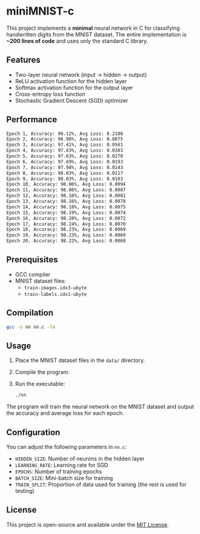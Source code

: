# miniMNIST-c

This project implements a **minimal** neural network in C for classifying handwritten digits from the MNIST dataset. The entire implementation is  **~200 lines of code** and uses only the standard C library.

## Features

- Two-layer neural network (input → hidden → output)
- ReLU activation function for the hidden layer
- Softmax activation function for the output layer
- Cross-entropy loss function
- Stochastic Gradient Descent (SGD) optimizer

## Performance

```bash
Epoch 1, Accuracy: 96.12%, Avg Loss: 0.2188
Epoch 2, Accuracy: 96.98%, Avg Loss: 0.0875
Epoch 3, Accuracy: 97.41%, Avg Loss: 0.0561
Epoch 4, Accuracy: 97.63%, Avg Loss: 0.0383
Epoch 5, Accuracy: 97.63%, Avg Loss: 0.0270
Epoch 6, Accuracy: 97.69%, Avg Loss: 0.0193
Epoch 7, Accuracy: 97.98%, Avg Loss: 0.0143
Epoch 8, Accuracy: 98.03%, Avg Loss: 0.0117
Epoch 9, Accuracy: 98.03%, Avg Loss: 0.0103
Epoch 10, Accuracy: 98.06%, Avg Loss: 0.0094
Epoch 11, Accuracy: 98.06%, Avg Loss: 0.0087
Epoch 12, Accuracy: 98.16%, Avg Loss: 0.0081
Epoch 13, Accuracy: 98.16%, Avg Loss: 0.0078
Epoch 14, Accuracy: 98.18%, Avg Loss: 0.0075
Epoch 15, Accuracy: 98.19%, Avg Loss: 0.0074
Epoch 16, Accuracy: 98.20%, Avg Loss: 0.0072
Epoch 17, Accuracy: 98.24%, Avg Loss: 0.0070
Epoch 18, Accuracy: 98.23%, Avg Loss: 0.0069
Epoch 19, Accuracy: 98.23%, Avg Loss: 0.0069
Epoch 20, Accuracy: 98.22%, Avg Loss: 0.0068
```

## Prerequisites

- GCC compiler
- MNIST dataset files:
  - `train-images.idx3-ubyte`
  - `train-labels.idx1-ubyte`

## Compilation

```bash
gcc -o nn nn.c -lm
```

## Usage

1. Place the MNIST dataset files in the `data/` directory.
2. Compile the program.
3. Run the executable:

   ```bash
   ./nn
   ```

The program will train the neural network on the MNIST dataset and output the accuracy and average loss for each epoch.

## Configuration

You can adjust the following parameters in `nn.c`:

- `HIDDEN_SIZE`: Number of neurons in the hidden layer
- `LEARNING_RATE`: Learning rate for SGD
- `EPOCHS`: Number of training epochs
- `BATCH_SIZE`: Mini-batch size for training
- `TRAIN_SPLIT`: Proportion of data used for training (the rest is used for testing)

## License

This project is open-source and available under the [MIT License](LICENSE).
